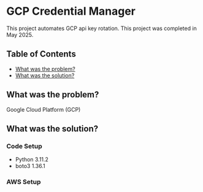 # GCP Credential Manager
This project automates GCP api key rotation. This project was completed in May 2025.

## Table of Contents
* [What was the problem?](#what-was-the-problem?)
* [What was the solution?](#what-was-the-solution?)

## What was the problem?
Google Cloud Platform (GCP)


## What was the solution?

 ### Code Setup
 * Python 3.11.2
  * boto3 1.36.1


### AWS Setup
